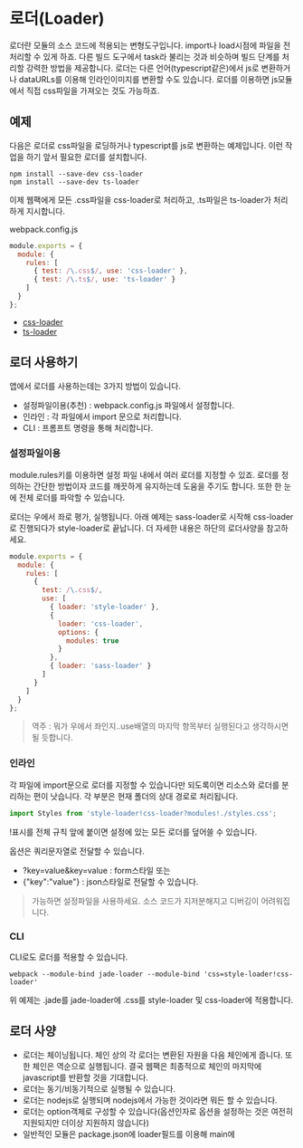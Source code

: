 # 로더(Loader)

로더란 모듈의 소스 코드에 적용되는 변형도구입니다. import나 load시점에 파일을 전처리할 수 있게 하죠. 다른 빌드 도구에서 task라 불리는 것과 비슷하며 빌드 단계를 처리할 강력한 방법을 제공합니다. 로더는 다른 언어(typescript같은)에서 js로 변환하거나 dataURLs를 이용해 인라인이미지를 변환할 수도 있습니다. 로더를 이용하면 js모듈에서 직접 css파일을 가져오는 것도 가능하죠.

## 예제

다음은 로더로 css파일을 로딩하거나 typescript를 js로 변환하는 예제입니다. 이런 작업을 하기 앞서 필요한 로더를 설치합니다.

```
npm install --save-dev css-loader
npm install --save-dev ts-loader
```

이제 웹팩에게 모든 .css파일을 css-loader로 처리하고, .ts파일은 ts-loader가 처리하게 지시합니다.

webpack.config.js
```js
module.exports = {
  module: {
    rules: [
      { test: /\.css$/, use: 'css-loader' },
      { test: /\.ts$/, use: 'ts-loader' }
    ]
  }
};
```

* <a target="_blank" href="로더/css-loader.md">css-loader</a>
* <a target="_blank" href="https://github.com/TypeStrong/ts-loader">ts-loader</a>

## 로더 사용하기

앱에서 로더를 사용하는데는 3가지 방법이 있습니다.

* 설정파일이용(추천) : webpack.config.js 파일에서 설정합니다.
* 인라인 : 각 파일에서 import 문으로 처리합니다.
* CLI : 프롬프트 명령을 통해 처리합니다.

### 설정파일이용
module.rules키를 이용하면 설정 파일 내에서 여러 로더를 지정할 수 있죠. 로더를 정의하는 간단한 방법이자 코드를 깨끗하게 유지하는데 도움을 주기도 합니다. 또한 한 눈에 전체 로더를 파악할 수 있습니다.

로더는 우에서 좌로 평가, 실행됩니다. 아래 예제는 sass-loader로 시작해 css-loader로 진행되다가 style-loader로 끝납니다. 더 자세한 내용은 하단의 로더사양을 참고하세요.

```js
module.exports = {
  module: {
    rules: [
      {
        test: /\.css$/,
        use: [
          { loader: 'style-loader' },
          {
            loader: 'css-loader',
            options: {
              modules: true
            }
          },
          { loader: 'sass-loader' }
        ]
      }
    ]
  }
};
```

> 역주 : 뭐가 우에서 좌인지..use배열의 마지막 항목부터 실행된다고 생각하시면 될 듯합니다.

### 인라인
각 파일에 import문으로 로더를 지정할 수 있습니다만 되도록이면 리소스와 로더를 분리하는 편이 낫습니다. 각 부분은 현재 폴더의 상대 경로로 처리됩니다.

```js
import Styles from 'style-loader!css-loader?modules!./styles.css';
```

!표시를 전체 규칙 앞에 붙이면 설정에 있는 모든 로더를 덮어쓸 수 있습니다.

옵션은 쿼리문자열로 전달할 수 있습니다. 
* ?key=value&key=value :  form스타일 또는
* {"key":"value"} : json스타일로 전달할 수 있습니다.

> 가능하면 설정파일을 사용하세요. 소스 코드가 지저분해지고 디버깅이 어려워집니다.

### CLI

CLI로도 로더를 적용할 수 있습니다.

```
webpack --module-bind jade-loader --module-bind 'css=style-loader!css-loader'
```

위 예제는 .jade를 jade-loader에 .css를 style-loader 및 css-loader에 적용합니다.

## 로더 사양
* 로더는 체이닝됩니다. 체인 상의 각 로더는 변환된 자원을 다음 체인에게 줍니다. 또한 체인은 역순으로 실행됩니다. 결국 웹팩은 최종적으로 체인의 마지막에 javascript를 반환할 것을 기대합니다.
* 로더는 동기/비동기적으로 실행될 수 있습니다.
* 로더는 nodejs로 실행되며 nodejs에서 가능한 것이라면 뭐든 할 수 있습니다.
* 로더는 option객체로 구성할 수 있습니다(옵션인자로 옵션을 설정하는 것은 여전히 지원되지만 더이상 지원하지 않습니다)
* 일반적인 모듈은 package.json에 loader필드를 이용해 main에 



